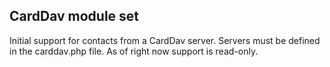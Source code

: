 ## CardDav module set

Initial support for contacts from a CardDav server. Servers must be defined in the carddav.php file. As of right now support is read-only.
